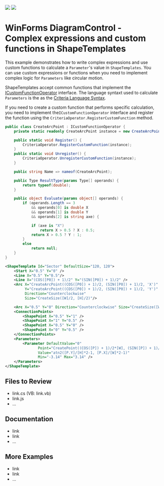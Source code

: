 <!-- default badges list -->
[![](https://img.shields.io/badge/Open_in_DevExpress_Support_Center-FF7200?style=flat-square&logo=DevExpress&logoColor=white)](https://supportcenter.devexpress.com/ticket/details/T1174052)
[![](https://img.shields.io/badge/📖_How_to_use_DevExpress_Examples-e9f6fc?style=flat-square)](https://docs.devexpress.com/GeneralInformation/403183)
<!-- default badges end -->
# WinForms DiagramControl - Complex expressions and custom functions in ShapeTemplates

This example demonstrates how to write complex expressions and use custom functions to calculate a `Parameter`'s value in `ShapeTemplates`. You can use custom expressions or functions when you need to implement complex logic for `Parameters` like circular motion.

ShapeTemplates accept common functions that implement the [ICustomFunctionOperator](https://docs.devexpress.com/CoreLibraries/DevExpress.Data.Filtering.ICustomFunctionOperator) interface. The language syntaxt used to calculate `Parameters` is the as the [Criteria Language Syntax](https://docs.devexpress.com/CoreLibraries/4928/devexpress-data-library/criteria-language-syntax).

If you need to create a custom function that performs specific calculation, you need to implement the`ICustomFunctionOperator` interface and register the function using the `CriteriaOperator.RegisterCustomFunction` method.

```cs
public class CreateArcPoint : ICustomFunctionOperator {
	private static readonly CreateArcPoint instance = new CreateArcPoint();

	public static void Register() {
		CriteriaOperator.RegisterCustomFunction(instance);
	}
	public static void Unregister() {
		CriteriaOperator.UnregisterCustomFunction(instance);
	}

	public string Name => nameof(CreateArcPoint);

	public Type ResultType(params Type[] operands) {
		return typeof(double);
	}

	public object Evaluate(params object[] operands) {
		if (operands.Length == 3
			&& operands[0] is double X
			&& operands[1] is double Y
			&& operands[2] is string axe) {

			if (axe is "X")
				return X > 0.5 ? X : 0.5;
			return X > 0.5 ? Y : 1;
		}
		else
			return null;
	}
}
```

```xml
<ShapeTemplate Id="Sector" DefaultSize="120, 120">
	<Start X="0.5" Y="0" />
	<Line X="0.5" Y="0.5"/>
	<Line X="(COS([P0]) + 1)/2" Y="(SIN([P0]) + 1)/2" />
	<Arc X="CreateArcPoint((COS([P0]) + 1)/2, (SIN([P0]) + 1)/2, 'X')"
		 Y="CreateArcPoint((COS([P0]) + 1)/2, (SIN([P0]) + 1)/2, 'Y')"
		 Direction="Counterclockwise"
		 Size="CreateSize([W]/2, [H]/2)"/>

	<Arc X="0.5" Y="0" Direction="Counterclockwise" Size="CreateSize([W]/2, [H]/2)" />
	<ConnectionPoints>
		<ShapePoint X="0.5" Y="1" />
		<ShapePoint X="1" Y="0.5" />
		<ShapePoint X="0.5" Y="0" />
		<ShapePoint X="0" Y="0.5" />
	</ConnectionPoints>
	<Parameters>
		<Parameter DefaultValue="0"
			   Point="CreatePoint((COS([P]) + 1)/2*[W], (SIN([P]) + 1)/2*[H])"
			   Value="atn2([P.Y]/[H]*2-1, [P.X]/[W]*2-1)"
			   Min="-3.14" Max="3.14" />
	</Parameters>
</ShapeTemplate>
```

## Files to Review

- link.cs (VB: link.vb)
- link.js
- ...

## Documentation

- link
- link
- ...

## More Examples

- link
- link
- ...
